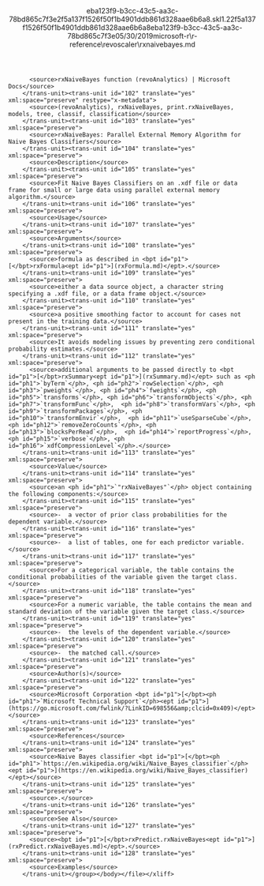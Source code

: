 <?xml version="1.0"?><xliff version="1.2" xmlns="urn:oasis:names:tc:xliff:document:1.2" xmlns:xsi="http://www.w3.org/2001/XMLSchema-instance" xsi:schemaLocation="urn:oasis:names:tc:xliff:document:1.2 xliff-core-1.2-transitional.xsd"><file datatype="xml" original="rxnaivebayes.md" source-language="en-US" target-language="en-US"><header><tool tool-id="mdxliff" tool-name="mdxliff" tool-version="1.0-8ab897d" tool-company="Microsoft" /><xliffext:skl_file_name xmlns:xliffext="urn:microsoft:content:schema:xliffextensions">eba123f9-b3cc-43c5-aa3c-78bd865c7f3e2f5a137f1526f50f1b4901ddb861d328aae6b6a8.skl</xliffext:skl_file_name><xliffext:version xmlns:xliffext="urn:microsoft:content:schema:xliffextensions">1.2</xliffext:version><xliffext:ms.openlocfilehash xmlns:xliffext="urn:microsoft:content:schema:xliffextensions">2f5a137f1526f50f1b4901ddb861d328aae6b6a8</xliffext:ms.openlocfilehash><xliffext:ms.sourcegitcommit xmlns:xliffext="urn:microsoft:content:schema:xliffextensions">eba123f9-b3cc-43c5-aa3c-78bd865c7f3e</xliffext:ms.sourcegitcommit><xliffext:ms.lasthandoff xmlns:xliffext="urn:microsoft:content:schema:xliffextensions">05/30/2019</xliffext:ms.lasthandoff><xliffext:ms.openlocfilepath xmlns:xliffext="urn:microsoft:content:schema:xliffextensions">microsoft-r\r-reference\revoscaler\rxnaivebayes.md</xliffext:ms.openlocfilepath></header><body><group id="content" extype="content"><trans-unit id="101" translate="yes" xml:space="preserve" restype="x-metadata">
          <source>rxNaiveBayes function (revoAnalytics) | Microsoft Docs</source>
        </trans-unit><trans-unit id="102" translate="yes" xml:space="preserve" restype="x-metadata">
          <source>(revoAnalytics), rxNaiveBayes, print.rxNaiveBayes, models, tree, classif, classification</source>
        </trans-unit><trans-unit id="103" translate="yes" xml:space="preserve">
          <source>rxNaiveBayes: Parallel External Memory Algorithm for Naive Bayes Classifiers</source>
        </trans-unit><trans-unit id="104" translate="yes" xml:space="preserve">
          <source>Description</source>
        </trans-unit><trans-unit id="105" translate="yes" xml:space="preserve">
          <source>Fit Naive Bayes Classifiers on an .xdf file or data frame for small or large data using parallel external memory algorithm.</source>
        </trans-unit><trans-unit id="106" translate="yes" xml:space="preserve">
          <source>Usage</source>
        </trans-unit><trans-unit id="107" translate="yes" xml:space="preserve">
          <source>Arguments</source>
        </trans-unit><trans-unit id="108" translate="yes" xml:space="preserve">
          <source>formula as described in <bpt id="p1">[</bpt>rxFormula<ept id="p1">](rxFormula.md)</ept>.</source>
        </trans-unit><trans-unit id="109" translate="yes" xml:space="preserve">
          <source>either a data source object, a character string  specifying a .xdf file, or a data frame object.</source>
        </trans-unit><trans-unit id="110" translate="yes" xml:space="preserve">
          <source>a positive smoothing factor to account for cases not present in the training data.</source>
        </trans-unit><trans-unit id="111" translate="yes" xml:space="preserve">
          <source>It avoids modeling issues by preventing zero conditional probability estimates.</source>
        </trans-unit><trans-unit id="112" translate="yes" xml:space="preserve">
          <source>additional arguments to be passed directly to <bpt id="p1">[</bpt>rxSummary<ept id="p1">](rxSummary.md)</ept> such as <ph id="ph1">`byTerm`</ph>, <ph id="ph2">`rowSelection`</ph>, <ph id="ph3">`pweights`</ph>, <ph id="ph4">`fweights`</ph>, <ph id="ph5">`transforms`</ph>, <ph id="ph6">`transformObjects`</ph>, <ph id="ph7">`transformFunc`</ph>,  <ph id="ph8">`transformVars`</ph>, <ph id="ph9">`transformPackages`</ph>, <ph id="ph10">`transformEnvir`</ph>,  <ph id="ph11">`useSparseCube`</ph>, <ph id="ph12">`removeZeroCounts`</ph>, <ph id="ph13">`blocksPerRead`</ph>,  <ph id="ph14">`reportProgress`</ph>, <ph id="ph15">`verbose`</ph>, <ph id="ph16">`xdfCompressionLevel`</ph>.</source>
        </trans-unit><trans-unit id="113" translate="yes" xml:space="preserve">
          <source>Value</source>
        </trans-unit><trans-unit id="114" translate="yes" xml:space="preserve">
          <source>an <ph id="ph1">`"rxNaiveBayes"`</ph> object containing the following components:</source>
        </trans-unit><trans-unit id="115" translate="yes" xml:space="preserve">
          <source>-  a vector of prior class probabilities for the dependent variable.</source>
        </trans-unit><trans-unit id="116" translate="yes" xml:space="preserve">
          <source>-  a list of tables, one for each predictor variable.</source>
        </trans-unit><trans-unit id="117" translate="yes" xml:space="preserve">
          <source>For a categorical variable, the table contains the conditional probabilities of the variable given the target class.</source>
        </trans-unit><trans-unit id="118" translate="yes" xml:space="preserve">
          <source>For a numeric variable, the table contains the mean and standard deviation of the variable given the target class.</source>
        </trans-unit><trans-unit id="119" translate="yes" xml:space="preserve">
          <source>-  the levels of the dependent variable.</source>
        </trans-unit><trans-unit id="120" translate="yes" xml:space="preserve">
          <source>-  the matched call.</source>
        </trans-unit><trans-unit id="121" translate="yes" xml:space="preserve">
          <source>Author(s)</source>
        </trans-unit><trans-unit id="122" translate="yes" xml:space="preserve">
          <source>Microsoft Corporation <bpt id="p1">[</bpt><ph id="ph1">`Microsoft Technical Support`</ph><ept id="p1">](https://go.microsoft.com/fwlink/?LinkID=698556&amp;clcid=0x409)</ept></source>
        </trans-unit><trans-unit id="123" translate="yes" xml:space="preserve">
          <source>References</source>
        </trans-unit><trans-unit id="124" translate="yes" xml:space="preserve">
          <source>Naive Bayes classifier <bpt id="p1">[</bpt><ph id="ph1">`https://en.wikipedia.org/wiki/Naive_Bayes_classifier`</ph><ept id="p1">](https://en.wikipedia.org/wiki/Naive_Bayes_classifier)</ept></source>
        </trans-unit><trans-unit id="125" translate="yes" xml:space="preserve">
          <source>.</source>
        </trans-unit><trans-unit id="126" translate="yes" xml:space="preserve">
          <source>See Also</source>
        </trans-unit><trans-unit id="127" translate="yes" xml:space="preserve">
          <source><bpt id="p1">[</bpt>rxPredict.rxNaiveBayes<ept id="p1">](rxPredict.rxNaiveBayes.md)</ept>.</source>
        </trans-unit><trans-unit id="128" translate="yes" xml:space="preserve">
          <source>Examples</source>
        </trans-unit></group></body></file></xliff>